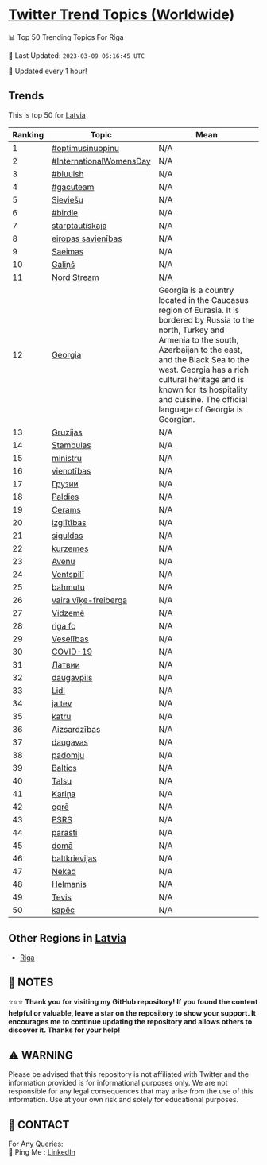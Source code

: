 [Twitter Trend Topics (Worldwide)](https://github.com/ErcinDedeoglu/Twitter-Trend-Topics)
==========


📊 Top 50 Trending Topics For Riga

📆 Last Updated: `2023-03-09 06:16:45 UTC`

🔧 Updated every 1 hour!


## Trends

This is top 50 for [Latvia](</Latvia>)

| Ranking | Topic | Mean |
| ------- | ------------ | ------------ |
| 1 | [#optimusinuopinu](http://twitter.com/search?q=%23optimusinuopinu) | N/A |
| 2 | [#InternationalWomensDay](http://twitter.com/search?q=%23InternationalWomensDay) | N/A |
| 3 | [#bluuish](http://twitter.com/search?q=%23bluuish) | N/A |
| 4 | [#gacuteam](http://twitter.com/search?q=%23gacuteam) | N/A |
| 5 | [Sieviešu](http://twitter.com/search?q=Sievie%c5%a1u) | N/A |
| 6 | [#birdle](http://twitter.com/search?q=%23birdle) | N/A |
| 7 | [starptautiskajā](http://twitter.com/search?q=starptautiskaj%c4%81) | N/A |
| 8 | [eiropas savienības](http://twitter.com/search?q=eiropas+savien%c4%abbas) | N/A |
| 9 | [Saeimas](http://twitter.com/search?q=Saeimas) | N/A |
| 10 | [Galiņš](http://twitter.com/search?q=Gali%c5%86%c5%a1) | N/A |
| 11 | [Nord Stream](http://twitter.com/search?q=Nord+Stream) | N/A |
| 12 | [Georgia](http://twitter.com/search?q=Georgia) | Georgia is a country located in the Caucasus region of Eurasia. It is bordered by Russia to the north, Turkey and Armenia to the south, Azerbaijan to the east, and the Black Sea to the west. Georgia has a rich cultural heritage and is known for its hospitality and cuisine. The official language of Georgia is Georgian. |
| 13 | [Gruzijas](http://twitter.com/search?q=Gruzijas) | N/A |
| 14 | [Stambulas](http://twitter.com/search?q=Stambulas) | N/A |
| 15 | [ministru](http://twitter.com/search?q=ministru) | N/A |
| 16 | [vienotības](http://twitter.com/search?q=vienot%c4%abbas) | N/A |
| 17 | [Грузии](http://twitter.com/search?q=%d0%93%d1%80%d1%83%d0%b7%d0%b8%d0%b8) | N/A |
| 18 | [Paldies](http://twitter.com/search?q=Paldies) | N/A |
| 19 | [Cerams](http://twitter.com/search?q=Cerams) | N/A |
| 20 | [izglītības](http://twitter.com/search?q=izgl%c4%abt%c4%abbas) | N/A |
| 21 | [siguldas](http://twitter.com/search?q=siguldas) | N/A |
| 22 | [kurzemes](http://twitter.com/search?q=kurzemes) | N/A |
| 23 | [Avenu](http://twitter.com/search?q=Avenu) | N/A |
| 24 | [Ventspilī](http://twitter.com/search?q=Ventspil%c4%ab) | N/A |
| 25 | [bahmutu](http://twitter.com/search?q=bahmutu) | N/A |
| 26 | [vaira vīķe-freiberga](http://twitter.com/search?q=vaira+v%c4%ab%c4%b7e-freiberga) | N/A |
| 27 | [Vidzemē](http://twitter.com/search?q=Vidzem%c4%93) | N/A |
| 28 | [riga fc](http://twitter.com/search?q=riga+fc) | N/A |
| 29 | [Veselības](http://twitter.com/search?q=Vesel%c4%abbas) | N/A |
| 30 | [COVID-19](http://twitter.com/search?q=COVID-19) | N/A |
| 31 | [Латвии](http://twitter.com/search?q=%d0%9b%d0%b0%d1%82%d0%b2%d0%b8%d0%b8) | N/A |
| 32 | [daugavpils](http://twitter.com/search?q=daugavpils) | N/A |
| 33 | [Lidl](http://twitter.com/search?q=Lidl) | N/A |
| 34 | [ja tev](http://twitter.com/search?q=ja+tev) | N/A |
| 35 | [katru](http://twitter.com/search?q=katru) | N/A |
| 36 | [Aizsardzības](http://twitter.com/search?q=Aizsardz%c4%abbas) | N/A |
| 37 | [daugavas](http://twitter.com/search?q=daugavas) | N/A |
| 38 | [padomju](http://twitter.com/search?q=padomju) | N/A |
| 39 | [Baltics](http://twitter.com/search?q=Baltics) | N/A |
| 40 | [Talsu](http://twitter.com/search?q=Talsu) | N/A |
| 41 | [Kariņa](http://twitter.com/search?q=Kari%c5%86a) | N/A |
| 42 | [ogrē](http://twitter.com/search?q=ogr%c4%93) | N/A |
| 43 | [PSRS](http://twitter.com/search?q=PSRS) | N/A |
| 44 | [parasti](http://twitter.com/search?q=parasti) | N/A |
| 45 | [domā](http://twitter.com/search?q=dom%c4%81) | N/A |
| 46 | [baltkrievijas](http://twitter.com/search?q=baltkrievijas) | N/A |
| 47 | [Nekad](http://twitter.com/search?q=Nekad) | N/A |
| 48 | [Helmanis](http://twitter.com/search?q=Helmanis) | N/A |
| 49 | [Tevis](http://twitter.com/search?q=Tevis) | N/A |
| 50 | [kapēc](http://twitter.com/search?q=kap%c4%93c) | N/A |



## Other Regions in [Latvia](</Latvia>)

* [Riga](</Latvia/Riga.md>)



## 📝 NOTES

⭐⭐⭐ **Thank you for visiting my GitHub repository! If you found the content helpful or valuable, leave a star on the repository to show your support. It encourages me to continue updating the repository and allows others to discover it. Thanks for your help!**


## ⚠️ WARNING

Please be advised that this repository is not affiliated with Twitter and the information provided is for informational purposes only. We are not responsible for any legal consequences that may arise from the use of this information. Use at your own risk and solely for educational purposes.


## 📨 CONTACT

 For Any Queries:  
            🏓 Ping Me : [LinkedIn](https://www.linkedin.com/in/ercindedeoglu/)
